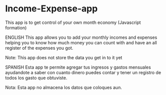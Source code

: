 # Income-Expense-app
This app is to get control of your own month economy (Javascript formation)

ENGLISH
This app allows you to add your monthly incomes and expenses helping you to know how much money you can count with and have an all register of the expenses
you got.

Note: This app does not store the data you get in to it yet

SPANISH
Esta app te permite agregar tus ingresos y gastos mensuales ayudandote a saber con cuanto dinero puedes contar y tener un registro de todos los gasto que
obtuviste.

Nota: Esta app no almacena los datos que coloques aun.
